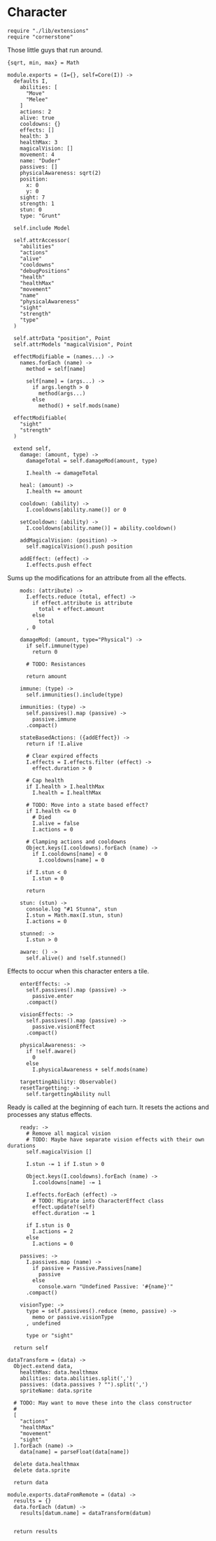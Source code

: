 Character
=========

    require "./lib/extensions"
    require "cornerstone"

Those little guys that run around.

    {sqrt, min, max} = Math

    module.exports = (I={}, self=Core(I)) ->
      defaults I,
        abilities: [
          "Move"
          "Melee"
        ]
        actions: 2
        alive: true
        cooldowns: {}
        effects: []
        health: 3
        healthMax: 3
        magicalVision: []
        movement: 4
        name: "Duder"
        passives: []
        physicalAwareness: sqrt(2)
        position:
          x: 0
          y: 0
        sight: 7
        strength: 1
        stun: 0
        type: "Grunt"

      self.include Model

      self.attrAccessor(
        "abilities"
        "actions"
        "alive"
        "cooldowns"
        "debugPositions"
        "health"
        "healthMax"
        "movement"
        "name"
        "physicalAwareness"
        "sight"
        "strength"
        "type"
      )

      self.attrData "position", Point
      self.attrModels "magicalVision", Point

      effectModifiable = (names...) ->
        names.forEach (name) ->
          method = self[name]

          self[name] = (args...) ->
            if args.length > 0
              method(args...)
            else
              method() + self.mods(name)

      effectModifiable(
        "sight"
        "strength"
      )

      extend self,
        damage: (amount, type) ->
          damageTotal = self.damageMod(amount, type)

          I.health -= damageTotal

        heal: (amount) ->
          I.health += amount

        cooldown: (ability) ->
          I.cooldowns[ability.name()] or 0

        setCooldown: (ability) ->
          I.cooldowns[ability.name()] = ability.cooldown()

        addMagicalVision: (position) ->
          self.magicalVision().push position

        addEffect: (effect) ->
          I.effects.push effect

Sums up the modifications for an attribute from all the effects.

        mods: (attribute) ->
          I.effects.reduce (total, effect) ->
            if effect.attribute is attribute
              total + effect.amount
            else
              total
          , 0

        damageMod: (amount, type="Physical") ->
          if self.immune(type)
            return 0

          # TODO: Resistances

          return amount

        immune: (type) ->
          self.immunities().include(type)

        immunities: (type) ->
          self.passives().map (passive) ->
            passive.immune
          .compact()

        stateBasedActions: ({addEffect}) ->
          return if !I.alive

          # Clear expired effects
          I.effects = I.effects.filter (effect) ->
            effect.duration > 0

          # Cap health
          if I.health > I.healthMax
            I.health = I.healthMax

          # TODO: Move into a state based effect?
          if I.health <= 0
            # Died
            I.alive = false
            I.actions = 0

          # Clamping actions and cooldowns
          Object.keys(I.cooldowns).forEach (name) ->
            if I.cooldowns[name] < 0
              I.cooldowns[name] = 0

          if I.stun < 0
            I.stun = 0

          return

        stun: (stun) ->
          console.log "#1 Stunna", stun
          I.stun = Math.max(I.stun, stun)
          I.actions = 0

        stunned: ->
          I.stun > 0

        aware: () ->
          self.alive() and !self.stunned()

Effects to occur when this character enters a tile.

        enterEffects: ->
          self.passives().map (passive) ->
            passive.enter
          .compact()

        visionEffects: ->
          self.passives().map (passive) ->
            passive.visionEffect
          .compact()

        physicalAwareness: ->
          if !self.aware()
            0
          else
            I.physicalAwareness + self.mods(name)

        targettingAbility: Observable()
        resetTargetting: ->
          self.targettingAbility null

Ready is called at the beginning of each turn. It resets the actions and processes
any status effects.

        ready: ->
          # Remove all magical vision
          # TODO: Maybe have separate vision effects with their own durations
          self.magicalVision []

          I.stun -= 1 if I.stun > 0

          Object.keys(I.cooldowns).forEach (name) ->
            I.cooldowns[name] -= 1

          I.effects.forEach (effect) ->
            # TODO: Migrate into CharacterEffect class
            effect.update?(self)
            effect.duration -= 1

          if I.stun is 0
            I.actions = 2
          else
            I.actions = 0

        passives: ->
          I.passives.map (name) ->
            if passive = Passive.Passives[name]
              passive
            else
              console.warn "Undefined Passive: '#{name}'"
          .compact()

        visionType: ->
          type = self.passives().reduce (memo, passive) ->
            memo or passive.visionType
          , undefined

          type or "sight"

      return self

    dataTransform = (data) ->
      Object.extend data,
        healthMax: data.healthmax
        abilities: data.abilities.split(',')
        passives: (data.passives ? "").split(',')
        spriteName: data.sprite

      # TODO: May want to move these into the class constructor
      #
      [
        "actions"
        "healthMax"
        "movement"
        "sight"
      ].forEach (name) ->
        data[name] = parseFloat(data[name])

      delete data.healthmax
      delete data.sprite

      return data

    module.exports.dataFromRemote = (data) ->
      results = {}
      data.forEach (datum) ->
        results[datum.name] = dataTransform(datum)


      return results
